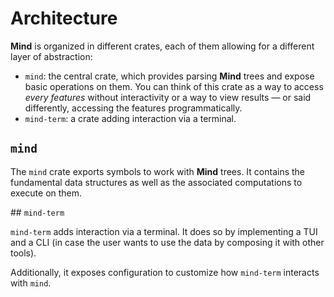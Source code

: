 # Architecture

**Mind** is organized in different crates, each of them allowing for a different layer of abstraction:

- `mind`: the central crate, which provides parsing **Mind** trees and expose basic operations on them. You can think
  of this crate as a way to access _every features_ without interactivity or a way to view results — or said 
  differently, accessing the features programmatically.
- `mind-term`: a crate adding interaction via a terminal.

## `mind`

The `mind` crate exports symbols to work with **Mind** trees. It contains the fundamental data structures as well as the
associated computations to execute on them.

## `mind-term`

`mind-term` adds interaction via a terminal. It does so by implementing a TUI and a CLI (in case the user wants to use
the data by composing it with other tools).

Additionally, it exposes configuration to customize how `mind-term` interacts with `mind`.